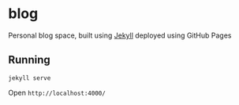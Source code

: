 # blog

Personal blog space, built using [Jekyll](https://jekyllrb.com) deployed using GitHub Pages

## Running

`jekyll serve`

Open `http://localhost:4000/`
